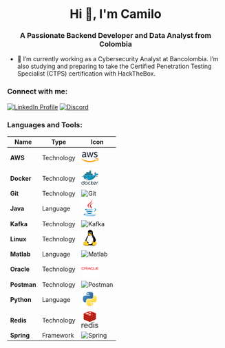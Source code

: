 <h1 align="center">Hi 👋, I'm Camilo</h1>
<h3 align="center">A Passionate Backend Developer and Data Analyst from Colombia</h3>

- 🔭 I’m currently working as a Cybersecurity Analyst at Bancolombia. I’m also studying and preparing to take the Certified Penetration Testing Specialist (CTPS) certification with HackTheBox.

<h3 align="left">Connect with me:</h3>
<p align="left">
<a href="https://www.linkedin.com/in/juan-camilo-avenda%C3%B1o-rodriguez-488484233/" target="_blank"><img align="center" src="https://raw.githubusercontent.com/rahuldkjain/github-profile-readme-generator/master/src/images/icons/Social/linked-in-alt.svg" alt="LinkedIn Profile" height="30" width="40" /></a>
<a href="https://discord.gg/FVDBJpVf" target="_blank"><img align="center" src="https://raw.githubusercontent.com/rahuldkjain/github-profile-readme-generator/master/src/images/icons/Social/discord.svg" alt="Discord" height="30" width="40" /></a>
</p>

<h3 align="left">Languages and Tools:</h3>

| Name      | Type       | Icon |
|-----------|------------|------|
| **AWS**   | Technology | <img src="https://raw.githubusercontent.com/devicons/devicon/master/icons/amazonwebservices/amazonwebservices-original-wordmark.svg" alt="AWS" width="40" height="40"/> |
| **Docker**| Technology | <img src="https://raw.githubusercontent.com/devicons/devicon/master/icons/docker/docker-original-wordmark.svg" alt="Docker" width="40" height="40"/> |
| **Git**   | Technology | <img src="https://www.vectorlogo.zone/logos/git-scm/git-scm-icon.svg" alt="Git" width="40" height="40"/> |
| **Java**  | Language   | <img src="https://raw.githubusercontent.com/devicons/devicon/master/icons/java/java-original.svg" alt="Java" width="40" height="40"/> |
| **Kafka** | Technology | <img src="https://www.vectorlogo.zone/logos/apache_kafka/apache_kafka-icon.svg" alt="Kafka" width="40" height="40"/> |
| **Linux** | Technology | <img src="https://raw.githubusercontent.com/devicons/devicon/master/icons/linux/linux-original.svg" alt="Linux" width="40" height="40"/> |
| **Matlab**| Language   | <img src="https://upload.wikimedia.org/wikipedia/commons/2/21/Matlab_Logo.png" alt="Matlab" width="40" height="40"/> |
| **Oracle**| Technology | <img src="https://raw.githubusercontent.com/devicons/devicon/master/icons/oracle/oracle-original.svg" alt="Oracle" width="40" height="40"/> |
| **Postman**| Technology | <img src="https://www.vectorlogo.zone/logos/getpostman/getpostman-icon.svg" alt="Postman" width="40" height="40"/> |
| **Python**| Language   | <img src="https://raw.githubusercontent.com/devicons/devicon/master/icons/python/python-original.svg" alt="Python" width="40" height="40"/> |
| **Redis** | Technology | <img src="https://raw.githubusercontent.com/devicons/devicon/master/icons/redis/redis-original-wordmark.svg" alt="Redis" width="40" height="40"/> |
| **Spring**| Framework  | <img src="https://www.vectorlogo.zone/logos/springio/springio-icon.svg" alt="Spring" width="40" height="40"/> |
